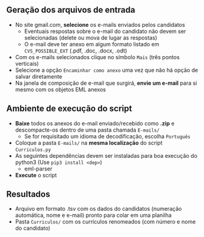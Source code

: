 ## Geração dos arquivos de entrada
* No site gmail.com, **selecione** os e-mails enviados pelos candidatos
    * Eventuais respostas sobre o e-mail do candidato não devem ser selecionadas (delete ou mova de lugar as respostas)
    * O e-mail deve ter anexo em algum formato listado em ```CVS_POSSIBLE_EXT``` (.pdf, .doc, .docx, .odt)
* Com os e-mails selecionados clique no símbolo ```Mais``` (três pontos verticais)
* Selecione a opção ```Encaminhar como anexo``` uma vez que não há opção de salvar diretamente
* Na janela de composição de e-mail que surgirá, **envie um e-mail** para si mesmo com os objetos EML anexos

## Ambiente de execução do script
* **Baixe** todos os anexos do e-mail enviado/recebido como **.zip** e descompacte-os dentro de uma pasta chamada ```E-mails/```
    * Se for requisitado um idioma de decodificação, escolha ```Português```
* Coloque a pasta ```E-mails/``` na **mesma localização** do script ```Curriculos.py```
* As seguintes dependências devem ser instaladas para boa execução do python3 (Use ```pip3 install <dep>```)
    * eml-parser
* **Execute** o script

## Resultados
* Arquivo em formato .tsv com os dados do candidatos (numeração automática, nome e e-mail) pronto para colar em uma planilha
* Pasta ```Curriculos/``` com os currículos renomeados (com número e nome do candidato)